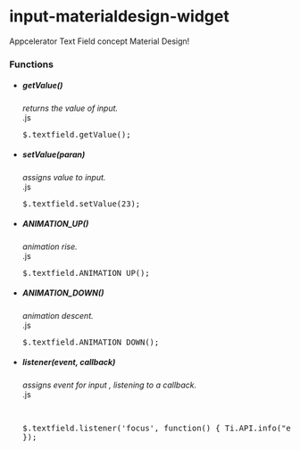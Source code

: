# input-materialdesign-widget
Appcelerator Text Field concept Material Design!

<b><h3>Functions</h3></b>

  - <h5>getValue()</h5>
  	<i>returns the value of input.</i>
  	<br>
  	.js 
  	<pre>
  	$.textfield.getValue();
  	</pre>
  	
  - <h5>setValue(paran)</h5>
  	<i>assigns value to input.</i>
  	<br>
  	.js 
  	<pre>
  	$.textfield.setValue(23);
  	</pre> 	
  	
  - <h5>ANIMATION_UP()</h5>
  	<i>animation rise.</i>
  	<br>
  	.js 
  	<pre>
  	$.textfield.ANIMATION_UP();
  	</pre> 	
  	
  - <h5>ANIMATION_DOWN()</h5>
  	<i>animation descent.</i>
  	<br>
  	.js 
  	<pre>
  	$.textfield.ANIMATION_DOWN();	
  	</pre> 	
  
- <h5>listener(event, callback)</h5>
  <i>assigns event for input , listening to a callback.</i>
  <br>
  .js 
  <pre>
  
  $.textfield.listener('focus', function() {
  	Ti.API.info("even focus");
  });
  </pre>	
